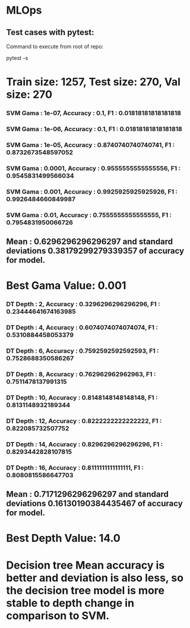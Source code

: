 # MLOps
## Test cases with pytest:

Command to execute from root of repo: 

pytest -s

# Train size: 1257, Test size: 270, Val size: 270

### SVM Gama : 1e-07, Accuracy : 0.1, F1 : 0.01818181818181818
### SVM Gama : 1e-06, Accuracy : 0.1, F1 : 0.01818181818181818
### SVM Gama : 1e-05, Accuracy : 0.8740740740740741, F1 : 0.8732673548597052
### SVM Gama : 0.0001, Accuracy : 0.9555555555555556, F1 : 0.9545831499566034
### SVM Gama : 0.001, Accuracy : 0.9925925925925926, F1 : 0.9926484660849987
### SVM Gama : 0.01, Accuracy : 0.7555555555555555, F1 : 0.7954831950066726

## Mean : 0.6296296296296297 and standard deviations 0.38179299279339357 of accuracy for model.

# Best Gama Value: 0.001

### DT Depth : 2, Accuracy : 0.3296296296296296, F1 : 0.23444641674163985
### DT Depth : 4, Accuracy : 0.6074074074074074, F1 : 0.5310884458053379
### DT Depth : 6, Accuracy : 0.7592592592592593, F1 : 0.7528688350586267
### DT Depth : 8, Accuracy : 0.762962962962963, F1 : 0.7511478137991315
### DT Depth : 10, Accuracy : 0.8148148148148148, F1 : 0.8131148932189344
### DT Depth : 12, Accuracy : 0.8222222222222222, F1 : 0.822085732507752
### DT Depth : 14, Accuracy : 0.8296296296296296, F1 : 0.8293442828107815
### DT Depth : 16, Accuracy : 0.8111111111111111, F1 : 0.8080815586647703
## Mean : 0.7171296296296297 and standard deviations 0.16130190384435467 of accuracy for model.

# Best Depth Value: 14.0

# Decision tree Mean accuracy is better and deviation is also less, so the decision tree model is more stable to depth change in comparison to SVM.